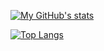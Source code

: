 [![My GitHub's stats](https://github-readme-stats.vercel.app/api?username=lukefleed&count_private=true&theme=gruvbox)](https://github.com/lukefleed/lukefleed)

[![Top Langs](https://github-readme-stats.vercel.app/api/top-langs/?username=lukefleed&layout=compact&theme=gruvbox)](https://github.com/lukefleed/lukefleed)



